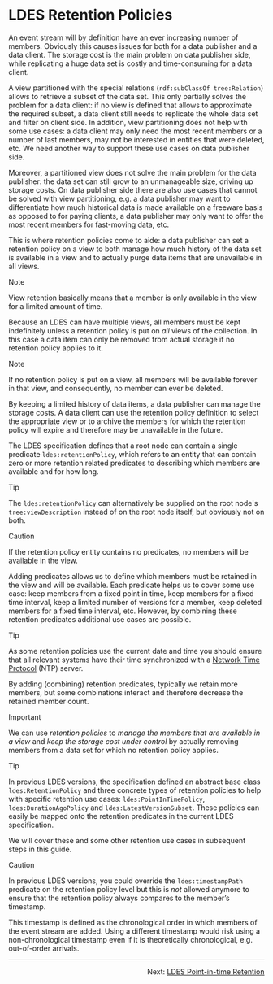 # LDES Retention Policies
An event stream will by definition have an ever increasing number of members. Obviously this causes issues for both for a data publisher and a data client. The storage cost is the main problem on data publisher side, while replicating a huge data set is costly and time-consuming for a data client.

A view partitioned with the special relations (`rdf:subClassOf tree:Relation`) allows to retrieve a subset of the data set. This only partially solves the problem for a data client: if no view is defined that allows to approximate the required subset, a data client still needs to replicate the whole data set and filter on client side. In addition, view partitioning does not help with some use cases: a data client may only need the most recent members or a number of last members, may not be interested in entities that were deleted, etc. We need another way to support these use cases on data publisher side.

Moreover, a partitioned view does not solve the main problem for the data publisher: the data set can still grow to an unmanageable size, driving up storage costs. On data publisher side there are also use cases that cannot be solved with view partitioning, e.g. a data publisher may want to differentiate how much historical data is made available on a freeware basis as opposed to for paying clients, a data publisher may only want to offer the most recent members for fast-moving data, etc.

This is where retention policies come to aide: a data publisher can set a retention policy on a view to both manage how much history of the data set is available in a view and to actually purge data items that are unavailable in all views.

> [!NOTE]
> View retention basically means that a member is only available in the view for a limited amount of time.

Because an LDES can have multiple views, all members must be kept indefinitely unless a retention policy is put on _all_ views of the collection. In this case a data item can only be removed from actual storage if no retention policy applies to it.

> [!NOTE]
> If no retention policy is put on a view, all members will be available forever in that view, and consequently, no member can ever be deleted.

By keeping a limited history of data items, a data publisher can manage the storage costs. A data client can use the retention policy definition to select the appropriate view or to archive the members for which the retention policy will expire and therefore may be unavailable in the future.

The LDES specification defines that a root node can contain a single predicate `ldes:retentionPolicy`, which refers to an entity that can contain zero or more retention related predicates to describing which members are available and for how long.

> [!TIP]
> The `ldes:retentionPolicy` can alternatively be supplied on the root node's `tree:viewDescription` instead of on the root node itself, but obviously not on both.

> [!CAUTION]
If the retention policy entity contains no predicates, no members will be available in the view.

Adding predicates allows us to define which members must be retained in the view and will be available. Each predicate helps us to cover some use case: keep members from a fixed point in time, keep members for a fixed time interval, keep a limited number of versions for a member, keep deleted members for a fixed time interval, etc. However, by combining these retention predicates additional use cases are possible.

> [!TIP]
> As some retention policies use the current date and time you should ensure that all relevant systems have their time synchronized with a [Network Time Protocol](https://en.wikipedia.org/wiki/Network_Time_Protocol) (NTP) server.

By adding (combining) retention predicates, typically we retain more members, but some combinations interact and therefore decrease the retained member count.

> [!IMPORTANT]
> We can use _retention policies_ to _manage the members that are available in a view_ and _keep the storage cost under control_ by actually removing members from a data set for which no retention policy applies.

> [!TIP]
> In previous LDES versions, the specification defined an abstract base class `ldes:RetentionPolicy` and three concrete types of retention policies to help with specific retention use cases: `ldes:PointInTimePolicy`, `ldes:DurationAgoPolicy` and `ldes:LatestVersionSubset`. These policies can easily be mapped onto the retention predicates in the current LDES specification.

We will cover these and some other retention use cases in subsequent steps in this guide.

> [!CAUTION]
> In previous LDES versions, you could override the `ldes:timestampPath` predicate on the retention policy level but this is _not_ allowed anymore to ensure that the retention policy always compares to the member’s timestamp.
> 
> This timestamp is defined as the chronological order in which members of the event stream are added. Using a different timestamp would risk using a non-chronological timestamp even if it is theoretically chronological, e.g. out-of-order arrivals.

---
<p align="right">Next: <a href="L-point-in-time-retention.md">LDES Point-in-time Retention</a></p>
